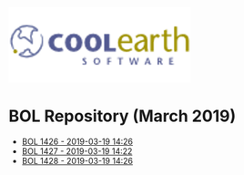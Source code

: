 ![Coolearth Logo](https://github.com/Coolearth/Demos/blob/master/images/logo.png?raw=true)

# BOL Repository (March 2019)

* [BOL 1426 - 2019-03-19 14:26](https://github.com/Coolearth/Demos/blob/master/BOLS/BOL20190319_0002.xps?raw=true)
* [BOL 1427 - 2019-03-19 14:22](https://github.com/Coolearth/Demos/blob/master/BOLS/bol20190319_001.xps?raw=true)
* [BOL 1428 - 2019-03-19 14:26](https://github.com/Coolearth/Demos/blob/master/BOLS/bol20190319_002.xps?raw=true)
